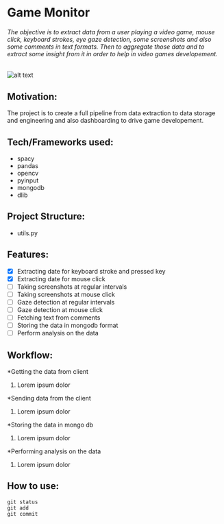 # Game Monitor
###### The objective is to extract data from a user playing a video game, mouse click, keyboard strokes, eye gaze detection, some screenshots and also some comments in text formats. Then to aggregate those data and to extract some insight from it in order to help in video games developement.
![alt text](https://www.gre.ac.uk/__data/assets/image/0011/1191953/analysis-banner.jpg)
## Motivation: 
The project is to create a full pipeline from data extraction to data storage and engineering and also dashboarding to drive game developement. 

## Tech/Frameworks used:
- spacy
- pandas
- opencv
- pyinput
- mongodb
- dlib

## Project Structure:
- utils.py

## Features:
- [x] Extracting date for keyboard stroke and pressed key
- [x] Extracting date for mouse click
- [ ] Taking screenshots at regular intervals
- [ ] Taking screenshots at mouse click
- [ ] Gaze detection at regular intervals
- [ ] Gaze detection at mouse click
- [ ] Fetching text from comments
- [ ] Storing the data in mongodb format
- [ ] Perform analysis on the data

## Workflow:

*Getting the data from client
1. Lorem ipsum dolor

*Sending data from the client
1. Lorem ipsum dolor

*Storing the data in mongo db
1. Lorem ipsum dolor

*Performing analysis on the data
1. Lorem ipsum dolor


## How to use:

```
git status
git add
git commit
```

